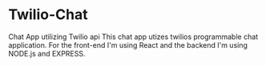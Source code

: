 # Twilio-Chat
Chat App utilizing Twilio api
This chat app utizes twilios programmable chat application. For the front-end I'm using React and the backend I'm using NODE.js
and EXPRESS. 
